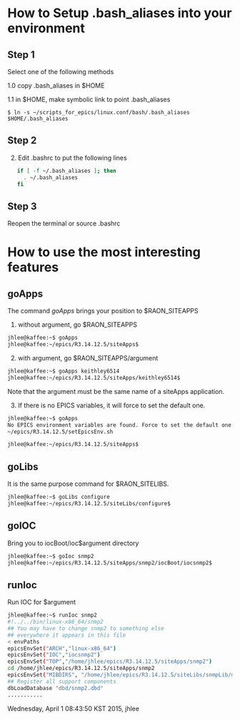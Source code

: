 # How to Setup .bash_aliases into your environment

## Step 1 
  Select one of the following methods 

1.0 copy .bash_aliases in $HOME

1.1 in $HOME, make symbolic link to point .bash_aliases

    $ ln -s ~/scripts_for_epics/linux.conf/bash/.bash_aliases $HOME/.bash_aliases

## Step 2 

2.  Edit .bashrc to put the following lines 

```bash
   if [ -f ~/.bash_aliases ]; then
     . ~/.bash_aliases
   fi
```

## Step 3 

   Reopen the terminal or source .bashrc

# How to use the most interesting features 

## goApps 

The command *goApps* brings your position to $RAON_SITEAPPS

1. without argument, go $RAON_SITEAPPS

```bash
jhlee@kaffee:~$ goApps
jhlee@kaffee:~/epics/R3.14.12.5/siteApps$ 
```

2. with argument, go $RAON_SITEAPPS/argument

```bash
jhlee@kaffee:~$ goApps keithley6514
jhlee@kaffee:~/epics/R3.14.12.5/siteApps/keithley6514$ 
```
   Note that the argument must be the same name of a siteApps application.

3. If there is no EPICS variables, it will force to set the default one.

```bash
jhlee@kaffee:~$ goApps
No EPICS environment variables are found. Force to set the default one.
~/epics/R3.14.12.5/setEpicsEnv.sh

jhlee@kaffee:~/epics/R3.14.12.5/siteApps$ 
```


## goLibs 

It is the same purpose command for $RAON_SITELIBS.

```bash
jhlee@kaffee:~$ goLibs configure
jhlee@kaffee:~/epics/R3.14.12.5/siteLibs/configure$ 
```

## goIOC 

Bring you to iocBoot/ioc$argument directory
```bash
jhlee@kaffee:~$ goIoc snmp2
jhlee@kaffee:~/epics/R3.14.12.5/siteApps/snmp2/iocBoot/iocsnmp2$ 
```

## runIoc 

Run IOC for $argument 

```bash
jhlee@kaffee:~$ runIoc snmp2
#!../../bin/linux-x86_64/snmp2
## You may have to change snmp2 to something else
## everywhere it appears in this file
< envPaths
epicsEnvSet("ARCH","linux-x86_64")
epicsEnvSet("IOC","iocsnmp2")
epicsEnvSet("TOP","/home/jhlee/epics/R3.14.12.5/siteApps/snmp2")
cd /home/jhlee/epics/R3.14.12.5/siteApps/snmp2
epicsEnvSet("MIBDIRS", "/home/jhlee/epics/R3.14.12.5/siteLibs/snmpLib/mibs")
## Register all support components
dbLoadDatabase "dbd/snmp2.dbd"
...........
```

Wednesday, April  1 08:43:50 KST 2015, jhlee
